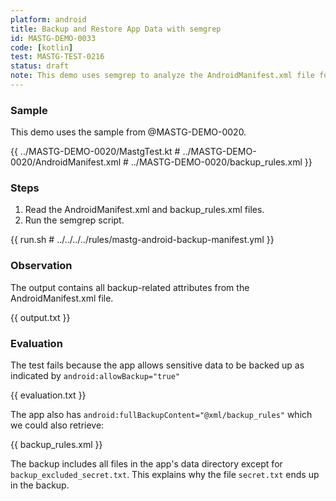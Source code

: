 ```yaml
---
platform: android
title: Backup and Restore App Data with semgrep
id: MASTG-DEMO-0033
code: [kotlin]
test: MASTG-TEST-0216
status: draft
note: This demo uses semgrep to analyze the AndroidManifest.xml file for backup-related attributes.
---
```


### Sample

This demo uses the sample from @MASTG-DEMO-0020.

{{ ../MASTG-DEMO-0020/MastgTest.kt # ../MASTG-DEMO-0020/AndroidManifest.xml # ../MASTG-DEMO-0020/backup_rules.xml }}

### Steps

1. Read the AndroidManifest.xml and backup_rules.xml files.
2. Run the semgrep script.

{{ run.sh # ../../../../rules/mastg-android-backup-manifest.yml }}

### Observation

The output contains all backup-related attributes from the AndroidManifest.xml file.

{{ output.txt }}

### Evaluation

The test fails because the app allows sensitive data to be backed up as indicated by `android:allowBackup="true"`

{{ evaluation.txt }}

The app also has `android:fullBackupContent="@xml/backup_rules"` which we could also retrieve:

{{ backup_rules.xml }}

The backup includes all files in the app's data directory except for `backup_excluded_secret.txt`. This explains why the file `secret.txt` ends up in the backup.

